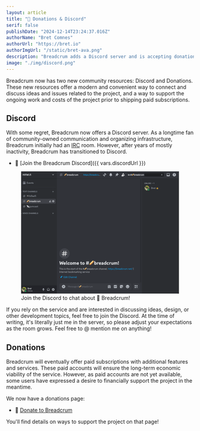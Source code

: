 ```yaml
---
layout: article
title: "💸 Donations & Discord"
serif: false
publishDate: "2024-12-14T23:24:37.016Z"
authorName: "Bret Comnes"
authorUrl: "https://bret.io"
authorImgUrl: "/static/bret-ava.png"
description: "Breadcrum adds a Discord server and is accepting donations"
image: "./img/discord.png"
---
```


Breadcrum now has two new community resources: Discord and Donations.
These new resources offer a modern and convenient way to connect and discuss ideas and issues related to the project, and
a way to support the ongoing work and costs of the project prior to shipping paid subscriptions.

## Discord

With some regret, Breadcrum now offers a Discord server. As a longtime fan of community-owned communication and organizing infrastructure, Breadcrum initially had an [IRC](https://en.wikipedia.org/wiki/IRC) room. However, after years of mostly inactivity, Breadcrum has transitioned to Discord.

- 💬 [Join the Breadcrum Discord]({{ vars.discordUrl }})

<figure class="borderless">
  <img src="./img/discord.png" alt="Discord server">
  <figcaption>Join the Discord to chat about 🥖 Breadcrum!</figcaption>
</figure>

If you rely on the service and are interested in discussing ideas, design, or other development topics, feel free to join the Discord.
At the time of writing, it's literally just me in the server, so please adjust your expectations as the room grows.
Feel free to @ mention me on anything!

## Donations

Breadcrum will eventually offer paid subscriptions with additional features and services.
These paid accounts will ensure the long-term economic viability of the service. However, as paid accounts are not yet available, some users have expressed a desire to financially support the project in the meantime.

We now have a donations page:

- 💸 [Donate to Breadcrum](/docs/donate)

You'll find details on ways to support the project on that page!
